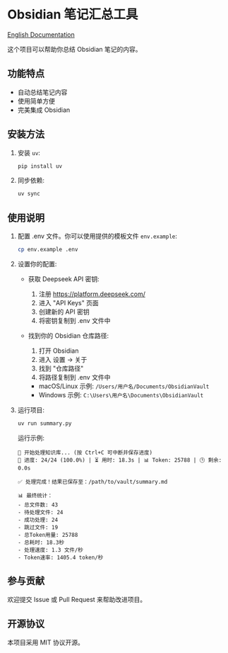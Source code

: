 # Obsidian 笔记汇总工具

[English Documentation](README.md)

这个项目可以帮助你总结 Obsidian 笔记的内容。

## 功能特点

- 自动总结笔记内容
- 使用简单方便
- 完美集成 Obsidian

## 安装方法

1. 安装 `uv`:
    ```sh
    pip install uv
    ```

2. 同步依赖:
    ```sh
    uv sync
    ```

## 使用说明

1. 配置 .env 文件。你可以使用提供的模板文件 `env.example`:
    ```sh
    cp env.example .env
    ```

2. 设置你的配置:
   - 获取 Deepseek API 密钥:
     1. 注册 https://platform.deepseek.com/
     2. 进入 "API Keys" 页面
     3. 创建新的 API 密钥
     4. 将密钥复制到 .env 文件中

   - 找到你的 Obsidian 仓库路径:
     1. 打开 Obsidian
     2. 进入 设置 → 关于
     3. 找到 "仓库路径"
     4. 将路径复制到 .env 文件中
     - macOS/Linux 示例: `/Users/用户名/Documents/ObsidianVault`
     - Windows 示例: `C:\Users\用户名\Documents\ObsidianVault`

3. 运行项目:
    ```sh
    uv run summary.py
    ```

    运行示例:
    ```
    🦉 开始处理知识库... (按 Ctrl+C 可中断并保存进度)
    🚀 进度: 24/24 (100.0%) | ⏳ 用时: 18.3s | 📊 Token: 25788 | 🕒 剩余: 0.0s

    ✅ 处理完成！结果已保存至：/path/to/vault/summary.md

    📊 最终统计：
    - 总文件数: 43
    - 待处理文件: 24
    - 成功处理: 24
    - 跳过文件: 19
    - 总Token用量: 25788
    - 总耗时: 18.3秒
    - 处理速度: 1.3 文件/秒
    - Token速率: 1405.4 token/秒
    ```

## 参与贡献

欢迎提交 Issue 或 Pull Request 来帮助改进项目。

## 开源协议

本项目采用 MIT 协议开源。
